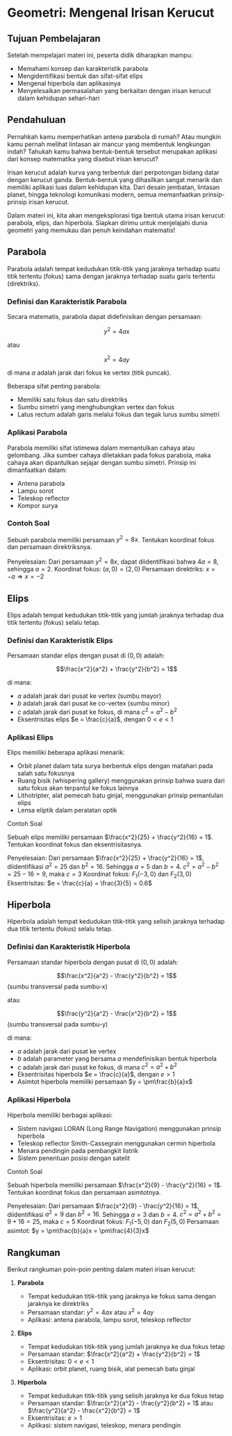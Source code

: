 # Geometri: Mengenal Irisan Kerucut

## Tujuan Pembelajaran

Setelah mempelajari materi ini, peserta didik diharapkan mampu:

- Memahami konsep dan karakteristik parabola
- Mengidentifikasi bentuk dan sifat-sifat elips
- Mengenal hiperbola dan aplikasinya
- Menyelesaikan permasalahan yang berkaitan dengan irisan kerucut dalam kehidupan sehari-hari

## Pendahuluan

Pernahkah kamu memperhatikan antena parabola di rumah? Atau mungkin kamu pernah melihat lintasan air mancur yang membentuk lengkungan indah? Tahukah kamu bahwa bentuk-bentuk tersebut merupakan aplikasi dari konsep matematika yang disebut irisan kerucut?

Irisan kerucut adalah kurva yang terbentuk dari perpotongan bidang datar dengan kerucut ganda. Bentuk-bentuk yang dihasilkan sangat menarik dan memiliki aplikasi luas dalam kehidupan kita. Dari desain jembatan, lintasan planet, hingga teknologi komunikasi modern, semua memanfaatkan prinsip-prinsip irisan kerucut.

Dalam materi ini, kita akan mengeksplorasi tiga bentuk utama irisan kerucut: parabola, elips, dan hiperbola. Siapkan dirimu untuk menjelajahi dunia geometri yang memukau dan penuh keindahan matematis!

## Parabola

Parabola adalah tempat kedudukan titik-titik yang jaraknya terhadap suatu titik tertentu (fokus) sama dengan jaraknya terhadap suatu garis tertentu (direktriks).

### Definisi dan Karakteristik Parabola

Secara matematis, parabola dapat didefinisikan dengan persamaan:

$$y^2 = 4ax$$

atau

$$x^2 = 4ay$$

di mana $a$ adalah jarak dari fokus ke vertex (titik puncak).

Beberapa sifat penting parabola:

- Memiliki satu fokus dan satu direktriks
- Sumbu simetri yang menghubungkan vertex dan fokus
- Latus rectum adalah garis melalui fokus dan tegak lurus sumbu simetri

### Aplikasi Parabola

Parabola memiliki sifat istimewa dalam memantulkan cahaya atau gelombang. Jika sumber cahaya diletakkan pada fokus parabola, maka cahaya akan dipantulkan sejajar dengan sumbu simetri. Prinsip ini dimanfaatkan dalam:

- Antena parabola
- Lampu sorot
- Teleskop reflector
- Kompor surya

### Contoh Soal

Sebuah parabola memiliki persamaan $y^2 = 8x$. Tentukan koordinat fokus dan persamaan direktriksnya.

Penyelesaian:
Dari persamaan $y^2 = 8x$, dapat diidentifikasi bahwa $4a = 8$, sehingga $a = 2$.
Koordinat fokus: $(a, 0) = (2, 0)$
Persamaan direktriks: $x = -a \Rightarrow x = -2$

## Elips

Elips adalah tempat kedudukan titik-titik yang jumlah jaraknya terhadap dua titik tertentu (fokus) selalu tetap.

### Definisi dan Karakteristik Elips

Persamaan standar elips dengan pusat di $(0,0)$ adalah:

$$\frac{x^2}{a^2} + \frac{y^2}{b^2} = 1$$

di mana:

- $a$ adalah jarak dari pusat ke vertex (sumbu mayor)
- $b$ adalah jarak dari pusat ke co-vertex (sumbu minor)
- $c$ adalah jarak dari pusat ke fokus, di mana $c^2 = a^2 - b^2$
- Eksentrisitas elips $e = \frac{c}{a}$, dengan $0 < e < 1$

### Aplikasi Elips

Elips memiliki beberapa aplikasi menarik:

- Orbit planet dalam tata surya berbentuk elips dengan matahari pada salah satu fokusnya
- Ruang bisik (whispering gallery) menggunakan prinsip bahwa suara dari satu fokus akan terpantul ke fokus lainnya
- Lithotripter, alat pemecah batu ginjal, menggunakan prinsip pemantulan elips
- Lensa eliptik dalam peralatan optik

Contoh Soal

Sebuah elips memiliki persamaan $\frac{x^2}{25} + \frac{y^2}{16} = 1$. Tentukan koordinat fokus dan eksentrisitasnya.

Penyelesaian:
Dari persamaan $\frac{x^2}{25} + \frac{y^2}{16} = 1$, diidentifikasi $a^2 = 25$ dan $b^2 = 16$.
Sehingga $a = 5$ dan $b = 4$.
$c^2 = a^2 - b^2 = 25 - 16 = 9$, maka $c = 3$
Koordinat fokus: $F_1(-3, 0)$ dan $F_2(3, 0)$
Eksentrisitas: $e = \frac{c}{a} = \frac{3}{5} = 0.6$

## Hiperbola

Hiperbola adalah tempat kedudukan titik-titik yang selisih jaraknya terhadap dua titik tertentu (fokus) selalu tetap.

### Definisi dan Karakteristik Hiperbola

Persamaan standar hiperbola dengan pusat di $(0,0)$ adalah:

$$\frac{x^2}{a^2} - \frac{y^2}{b^2} = 1$$ (sumbu transversal pada sumbu-x)

atau

$$\frac{y^2}{a^2} - \frac{x^2}{b^2} = 1$$ (sumbu transversal pada sumbu-y)

di mana:

- $a$ adalah jarak dari pusat ke vertex
- $b$ adalah parameter yang bersama $a$ mendefinisikan bentuk hiperbola
- $c$ adalah jarak dari pusat ke fokus, di mana $c^2 = a^2 + b^2$
- Eksentrisitas hiperbola $e = \frac{c}{a}$, dengan $e > 1$
- Asimtot hiperbola memiliki persamaan $y = \pm\frac{b}{a}x$

### Aplikasi Hiperbola

Hiperbola memiliki berbagai aplikasi:

- Sistem navigasi LORAN (Long Range Navigation) menggunakan prinsip hiperbola
- Teleskop reflector Smith-Cassegrain menggunakan cermin hiperbola
- Menara pendingin pada pembangkit listrik
- Sistem penentuan posisi dengan satelit

Contoh Soal

Sebuah hiperbola memiliki persamaan $\frac{x^2}{9} - \frac{y^2}{16} = 1$. Tentukan koordinat fokus dan persamaan asimtotnya.

Penyelesaian:
Dari persamaan $\frac{x^2}{9} - \frac{y^2}{16} = 1$, diidentifikasi $a^2 = 9$ dan $b^2 = 16$.
Sehingga $a = 3$ dan $b = 4$.
$c^2 = a^2 + b^2 = 9 + 16 = 25$, maka $c = 5$
Koordinat fokus: $F_1(-5, 0)$ dan $F_2(5, 0)$
Persamaan asimtot: $y = \pm\frac{b}{a}x = \pm\frac{4}{3}x$

## Rangkuman

Berikut rangkuman poin-poin penting dalam materi irisan kerucut:

1. **Parabola**
   - Tempat kedudukan titik-titik yang jaraknya ke fokus sama dengan jaraknya ke direktriks
   - Persamaan standar: $y^2 = 4ax$ atau $x^2 = 4ay$
   - Aplikasi: antena parabola, lampu sorot, teleskop reflector

2. **Elips**
   - Tempat kedudukan titik-titik yang jumlah jaraknya ke dua fokus tetap
   - Persamaan standar: $\frac{x^2}{a^2} + \frac{y^2}{b^2} = 1$
   - Eksentrisitas: $0 < e < 1$
   - Aplikasi: orbit planet, ruang bisik, alat pemecah batu ginjal

3. **Hiperbola**
   - Tempat kedudukan titik-titik yang selisih jaraknya ke dua fokus tetap
   - Persamaan standar: $\frac{x^2}{a^2} - \frac{y^2}{b^2} = 1$ atau $\frac{y^2}{a^2} - \frac{x^2}{b^2} = 1$
   - Eksentrisitas: $e > 1$
   - Aplikasi: sistem navigasi, teleskop, menara pendingin
